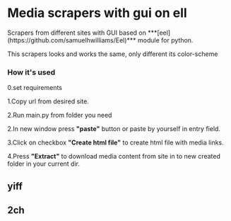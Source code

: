 <h1>Media scrapers with gui on ell</h1>
Scrapers from different sites with 
GUI based on ***[eel](https://github.com/samuelhwilliams/Eel)***
module for python.

This scrapers looks and works the same, only different its color-scheme

<h3>How it's used</h3>

0.set requirements

1.Copy url from desired site.

2.Run main.py from folder you need

2.In new window press **"paste"** button or paste by yourself in entry field.

3.Click on checkbox **"Create html file"** to create html file with media links.

4.Press **"Extract"** to download media content
 from site in to new created folder in your current dir.
 
<h2>yiff</h2>


<h2>2ch</h2>